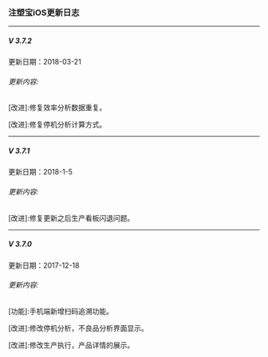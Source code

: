 ### 注塑宝iOS更新日志
---



##### V 3.7.2
更新日期：2018-03-21
###### 更新内容:


\[改进]:修复效率分析数据重复。

\[改进]:修复停机分析计算方式。

---

##### V 3.7.1
更新日期：2018-1-5
###### 更新内容:


\[改进]:修复更新之后生产看板闪退问题。

---

##### V 3.7.0
更新日期：2017-12-18
###### 更新内容:

\[功能]:手机端新增扫码追溯功能。

\[改进]:修改停机分析，不良品分析界面显示。

\[改进]:修改生产执行，产品详情的展示。
